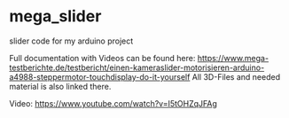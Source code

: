 # mega_slider
slider code for my arduino project

Full documentation with Videos can be found here: https://www.mega-testberichte.de/testbericht/einen-kameraslider-motorisieren-arduino-a4988-steppermotor-touchdisplay-do-it-yourself
All 3D-Files and needed material is also linked there.

Video: https://www.youtube.com/watch?v=I5tOHZqJFAg
